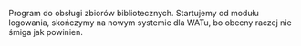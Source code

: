 Program do obsługi zbiorów bibliotecznych.
Startujemy od modułu logowania, skończymy na nowym systemie dla WATu, bo obecny raczej nie śmiga jak powinien.
